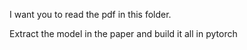 I want you to read the pdf in this folder. 

Extract the model in the paper and build it all in pytorch
